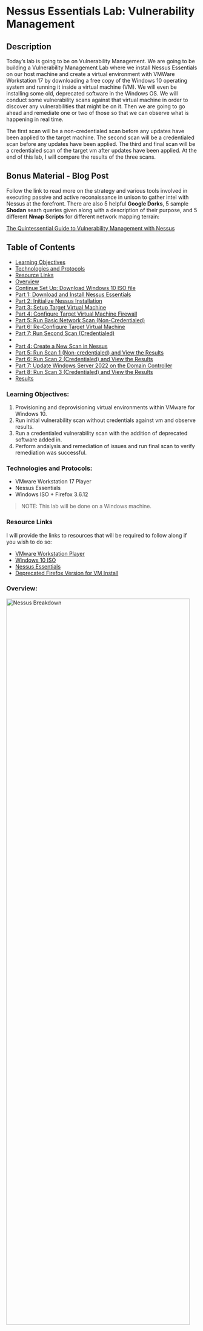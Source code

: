 # Nessus Essentials Lab: Vulnerability Management

## Description
Today’s lab is going to be on Vulnerability Management. We are going to be building a Vulnerability Management Lab where we install Nessus Essentials on our host machine and create a virtual environment with VMWare Workstation 17 by downloading a free copy of the Windows 10 operating system and running it inside a virtual machine (VM). We will even be installing some old, deprecated software in the Windows OS. We will conduct some vulnerability scans against that virtual machine in order to discover any vulnerabilities that might be on it. Then we are going to go ahead and remediate one or two of those so that we can observe what is happening in real time. 

<div style="page-break-after: always; visibility: hidden"></div>

The first scan will be a non-credentialed scan before any updates have been applied to the target machine. The second scan will be a credentialed scan before any updates have been applied. The third and final scan will be a credentialed scan of the target vm after updates have been applied. At the end of this lab, I will compare the results of the three scans.
<br />

## Bonus Material - Blog Post

Follow the link to read more on the strategy and various tools involved in executing passive and active reconaissance in unison to gather intel with Nessus at the forefront. There are also 5 helpful **Google Dorks**, 5 sample **Shodan** searh queries given along with a description of their purpose, and 5 different **Nmap Scripts** for different network mapping terrain:

[The Quintessential Guide to Vulnerability Management with Nessus](https://medium.com/@hispanictitanic/the-quintessential-guide-to-vulnerability-management-with-nessus-3eeaf3e885f9)

## Table of Contents

   * [Learning Objectives](#Learning-objectives)
   * [Technologies and Protocols](#Technologies-and-Protocols)
   * [Resource Links](#Resource-Links)
   * [Overview](#Overview)
   * [Continue Set Up: Download Windows 10 ISO file](#Download-Windows-10-ISO-file)
   * [Part 1: Download and Install Nessus Essentials](#Part-1-Download-and-Install-Nessus-Essentials)
   * [Part 2: Initialize Nessus Installation](#Part-2-Initialize-Nessus-Installation)
   * [Part 3: Setup Target Virtual Machine](#Part-3-Setup-Target-Virtual-Machine)
   * [Part 4: Configure Target Virtual Machine Firewall](#Part-4-Configure-Target-Virtual-Machine-Firewall)
   * [Part 5: Run Basic Network Scan (Non-Credentialed)](#Part-5-Run-Basic-Network-Scan-Non-Credentialed)
   * [Part 6: Re-Configure Target Virtual Machine](#Part-6-Re-Configure-Target-Virtual-Machine)
   * [Part 7: Run Second Scan (Credentialed)](#Part-7-Run-Second-Scan-Credentialed)
   * 
   * [Part 4: Create a New Scan in Nessus](#Part-4-Create-a-New-Scan-in-Nessus)
   * [Part 5: Run Scan 1 (Non-credentialed) and View the Results](#Part-5-Run-Scan-1-Non-credentialed-and-View-the-Results)
   * [Part 6: Run Scan 2 (Credentialed) and View the Results](#Part-6-Run-Scan-2-Credentialed-and-View-the-Results)
   * [Part 7: Update Windows Server 2022 on the Domain Controller](#Part-7-Update-Windows-Server-2022-on-the-Domain-Controller)
   * [Part 8: Run Scan 3 (Credentialed) and View the Results](#Part-8-Run-Scan-3-Credentialed-and-View-the-Results)
   * [Results](#Results)

### Learning Objectives:

1. Provisioning and deprovisioning virtual environments within VMware for Windows 10.
2. Run initial vulnerability scan without credentials against vm and observe results.
3. Run a credentialed vulnerability scan with the addition of deprecated software added in.
4. Perform andalysis and remediation of issues and run  final scan to verify remediation was successful.

### Technologies and Protocols:

* VMware Workstation 17 Player
* Nessus Essentials 
* Windows ISO + Firefox 3.6.12

> NOTE: This lab will be done on a Windows machine.

### Resource Links

I will provide the links to resources that will be required to follow along if you wish to do so: 

- [VMware Workstation Player](https://www.vmware.com/products/workstation-player/workstation-player-evaluation.html)
- [Windows 10 ISO](https://www.microsoft.com/en-us/software-download/windows10)
- [Nessus Essentials](https://www.tenable.com/products/nessus/nessus-essentials)
- [Deprecated Firefox Version for VM Install](https://ftp.mozilla.org/pub/firefox/releases/3.6.12/win32/en-US/)

### Overview:

<img alt="Nessus Breakdown" src="https://github.com/resii-tech/NessusEssentialsLab/assets/129999089/c51374ec-e467-4d10-ad68-5e054bed7bf6)" width="98%" height="70%">

## Walk-Through

### Get Set Up: Download [VMware Workstaion 17 Player](https://www.vmware.com/products/workstation-player/workstation-player-evaluation.html)

### Continue Set Up: Download [Windows 10 ISO File](https://www.microsoft.com/en-us/software-download/windows10)

- Scroll down to the media creation tool and hit download now 
- Accept software license terms and agree to Windows 10 setup
- Create installation media and choose the ISO file option

![win10 download](https://github.com/resii-tech/NessusEssentialsLab/assets/129999089/b6fd88b5-ff83-425e-89bb-db1c4fa818f6)

## Part 1: Download and Install [Nessus Essentials](https://www.tenable.com/products/nessus/nessus-essentials)

- Register for an account
- You will receive an activation code in your email
- Download Nessus > Version: 10.6.2 Platform: Windows - x86_64 
- Open Nessus and install > A window should pop up with a local host URL 
- Copy/paste the URL for future use

![Download Nessus Specs](https://github.com/resii-tech/NessusEssentialsLab/assets/129999089/480b539a-62b2-440d-b8c6-22ca947ffb46)

## Part 2: Initialize Nessus Installation 

- Click Connect via SSL on web page 
- Click **Advance** on warning page > **Continue to localhost** > Nessus Essentials 
- Click skip on Get an activation code (we already have ours)
- Paste activation code from email > continue 
- Create a username and password **remember for future use**
- Click submit > and wait for download

![Nessus Login Page](https://github.com/resii-tech/NessusEssentialsLab/assets/129999089/5e5a4544-9b9b-4ee5-b89f-f6e50d2d8934)

> NOTE: Copy and save the local URL for Nessus so it is easy to access in the future.
    * **Nessus URL:**  https://localhost:8834/# 

## Part 3: Setup Target Virtual Machine

- Open up VMware workstation 
- Click Player > file > new virtual machine 
- For the Installer disc image file (ISO) browse and select your windows 10 ISO
- Customize > Memory: *4GB (4096 MB)* > Network Adapter: *Bridged*
- Click Finish > Open VM and follow the steps to install Windows 
- **Remember your user name and password** when you create an account 

![Host VM Configuration](https://github.com/resii-tech/NessusEssentialsLab/assets/129999089/e9681f3e-4144-41e9-bc92-6cd53b31f2c7)


## Part 4: Configure Target Virtual Machine Firewall

- On Target VM grab IP address > Open cmd.exe > Run  ``` >ipconfig ```
- On Host Machine ping Target VM > Open cmd.exe > Run  ``` >ping 192.168.1.132 -t ```
- Firewall settings on Target VM prevent scanning > Request Timed-Out

![Ping Before Firewall](https://github.com/resii-tech/NessusEssentialsLab/assets/129999089/e9465761-bd20-4688-b71c-7523d0ddf325)

> NOTE: We must change firewall settings on Target VM in order to scan it and run Nessus against it

- On Target VM in Search Bar > Type ```wf.msc``` > Turn off Domain, Private and Public Profiles
- Immediately the ping returns a result and we know we can proceed

![Ping After Firewall](https://github.com/resii-tech/NessusEssentialsLab/assets/129999089/567f0557-1e58-4c19-834f-e48fc5e4b3df)

## Part 5: Run Basic Network Scan (Non-Credentialed)

- My Scans > New Scan > Basic Network Scan
- Name: Windows 10 Single Host | Target: 192.168.1.132
- Hit Play to run scan

![Basic Scan Config](https://github.com/resii-tech/NessusEssentialsLab/assets/129999089/9f4ad7f2-3190-4db6-aebb-0248350a0c56)

> NOTE: Nessus is highly customizable. You can run Scheduled Scans, Change Port Settings and Create Reports as needed

- Basic Scan Results (Non-Credentiealed) shows minimal (16) vulnerabilities
- Click into each vulnerability for a Description and recommended Solutions

![Basic Scan Results](https://github.com/resii-tech/NessusEssentialsLab/assets/129999089/3eb1ccf3-e27b-4152-bdec-43362bb0f810)

## Part 6: Re-Configure Target Virtual Machine

- Enable Remote Registry > ```services.msc``` > Properties > Automatic > Start
- Enable File and Printer Sharing > ```advanced sharing``` > Turn on for Private, Guest, and All Networks
- Disable User Account Control > ```user account control``` > Lowest setting
- Registry Edit Hack (Add Local Account Token) > ```regedit.msc``` > see this [Nessus Article](https://community.tenable.com/s/article/Scanning-with-non-default-Windows-Administrator-Account?language=en_US) for Specs
- Restart Target Virtual Machine

![Regedit Hack](https://github.com/resii-tech/NessusEssentialsLab/assets/129999089/9080fa7c-14cd-4a49-9458-bfaf5a41a8fd)

## Part 7: Run Second Scan (Credentialed)

- In Nessus > Check box > More > Configure > Credentials Tab
- Windows > Enter Username: ```randall``` | Password: ```########```
> NOTE: To find Username > Open ```cmd.exe``` > Type ```>whoami```
- Save and Run Scan



- Second Scan Results (Credentialed) shows a significant increase (#) in vulnerabilities
- This highlights the importance of running a ***Credentialed Scan*** and the info it provides

## 











## Results

### Scan 1 (Non-credentialed) Results
| Risk Raiting | Count | Percentage |
| --- | --- | --- |
| Critical | 0 | 0.00% |
| High | 0 | 0.00% |
| Medium | 1 | 1.45% |
| Low | 1 | 1.45% |
| Info | 67 | 97.10% |
| **Total** | **69** | **100.00%** |

The first scan was a non-credentialed scan before any updates were applied to the domain controller. This scan produced 1 medium, 1 low, and 67 info results. Non-credentialed scans are not as useful as credentialed scans when trying to get an accurate view of vulnerabilities that exist on a device or network because they lack proper access. Non-credentialed scans cannot see vulnerabilities that may exist on parts of a device or network that are off limits without proper authentication. As a result, non-credentialed scans produce far less results than credentialed scans.

### Scan 2 (Credentialed) Results
| Risk Raiting | Count | Percentage |
| --- | --- | --- |
| Critical | 10 | 3.79% |
| High | 7 | 2.65% |
| Medium | 6 | 2.27% |
| Low | 1 | 0.38% |
| Info | 240 | 90.91% |
| **Total** | **264** | **100.00%** |

The second scan was a credentialed scan before any updates were applied to the domain controller. This scan produced 10 critical, 7 high, 6 medium, 1 low, and 240 info results. Since this scan was configured with the proper credentials, a lot more results were produced.

### Scan 3 (Credentialed) Results
| Risk Raiting | Count | Percentage |
| --- | --- | --- |
| Critical | 0 | 0.00% |
| High | 0 | 0.00% |
| Medium | 1 | 1.09% |
| Low | 1 | 1.09% |
| Info | 90 | 97.83% |
| **Total** | **92** | **100.00%** |

The third scan was a credentialed scan after updates had been applied to the domain controller. The results of this scan showed far less vulnerabilities than the previous credentialed scan I ran before updates were applied. This scan produced 1 medium, 1 low, and 90 info results. All of the critical and high level vulnerabilities were fixed. These results demostrate the importance of schedueling regular vulnerability scan agaisnt networks and devices. They also show that keeping systems up to date with the latest patches can drastically reduce the number of vulnerabilities an attacker could exploit.

#### False Positive Result
The remaining medium rank vulnerability appears to be a false positive. 

<img src="https://github.com/emann615/MicrosoftSentinelLab/assets/117882385/1e3f52e4-7ea2-4b4d-af2c-c57890a590f2" height="80%" width="80%"/>
</br>
</br>

<img src="https://github.com/emann615/MicrosoftSentinelLab/assets/117882385/16055178-dfae-4d25-ba72-5f27c5b9a263" height="80%" width="80%"/>
</br>
</br>

<img src="https://github.com/emann615/MicrosoftSentinelLab/assets/117882385/e2f6d5fc-4ef6-4bc3-afa7-a5da638c12df" height="80%" width="80%"/>
</br>
</br>
